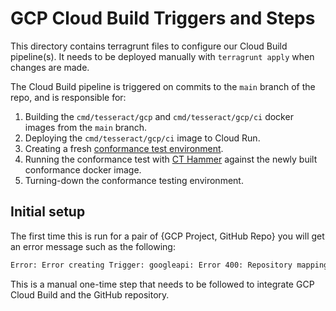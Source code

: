 # GCP Cloud Build Triggers and Steps

This directory contains terragrunt files to configure our Cloud Build pipeline(s).
It needs to be deployed manually with `terragrunt apply` when changes are made.

The Cloud Build pipeline is triggered on commits to the `main` branch of the
repo, and is responsible for:

1. Building the `cmd/tesseract/gcp` and `cmd/tesseract/gcp/ci` docker images
from the `main` branch.
1. Deploying the `cmd/tesseract/gcp/ci` image to Cloud Run.
1. Creating a fresh [conformance test environment](/deployment/live/gcp/static-ct-ci/logs/ci/).
1. Running the conformance test with [CT Hammer](/internal/hammer/) against the
newly built conformance docker image.
1. Turning-down the conformance testing environment.

## Initial setup

The first time this is run for a pair of {GCP Project, GitHub Repo} you will get
an error message such as the following:

```bash
Error: Error creating Trigger: googleapi: Error 400: Repository mapping does not exist. Please visit $URL to connect a repository to your project
```

This is a manual one-time step that needs to be followed to integrate GCP Cloud
Build and the GitHub repository.
